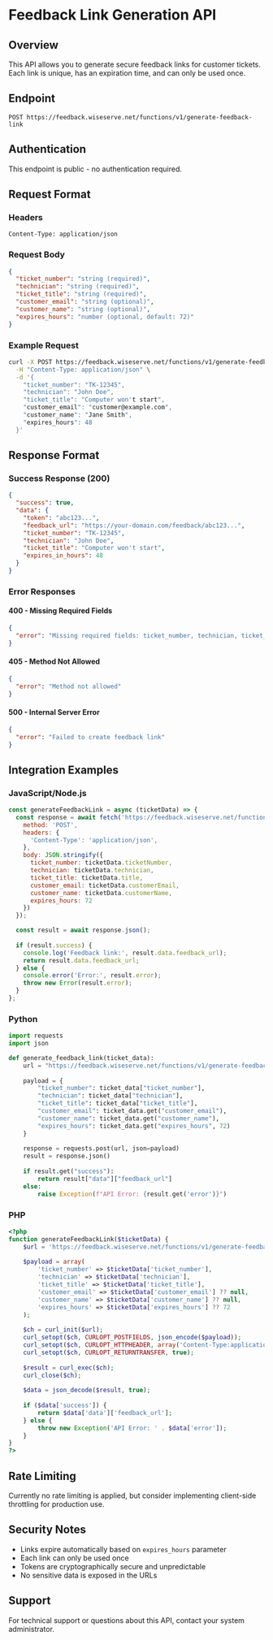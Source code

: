# Feedback Link Generation API

## Overview
This API allows you to generate secure feedback links for customer tickets. Each link is unique, has an expiration time, and can only be used once.

## Endpoint
```
POST https://feedback.wiseserve.net/functions/v1/generate-feedback-link
```

## Authentication
This endpoint is public - no authentication required.

## Request Format

### Headers
```
Content-Type: application/json
```

### Request Body
```json
{
  "ticket_number": "string (required)",
  "technician": "string (required)", 
  "ticket_title": "string (required)",
  "customer_email": "string (optional)",
  "customer_name": "string (optional)",
  "expires_hours": "number (optional, default: 72)"
}
```

### Example Request
```bash
curl -X POST https://feedback.wiseserve.net/functions/v1/generate-feedback-link \
  -H "Content-Type: application/json" \
  -d '{
    "ticket_number": "TK-12345",
    "technician": "John Doe",
    "ticket_title": "Computer won't start",
    "customer_email": "customer@example.com",
    "customer_name": "Jane Smith",
    "expires_hours": 48
  }'
```

## Response Format

### Success Response (200)
```json
{
  "success": true,
  "data": {
    "token": "abc123...",
    "feedback_url": "https://your-domain.com/feedback/abc123...",
    "ticket_number": "TK-12345",
    "technician": "John Doe", 
    "ticket_title": "Computer won't start",
    "expires_in_hours": 48
  }
}
```

### Error Responses

#### 400 - Missing Required Fields
```json
{
  "error": "Missing required fields: ticket_number, technician, ticket_title"
}
```

#### 405 - Method Not Allowed
```json
{
  "error": "Method not allowed"
}
```

#### 500 - Internal Server Error
```json
{
  "error": "Failed to create feedback link"
}
```

## Integration Examples

### JavaScript/Node.js
```javascript
const generateFeedbackLink = async (ticketData) => {
  const response = await fetch('https://feedback.wiseserve.net/functions/v1/generate-feedback-link', {
    method: 'POST',
    headers: {
      'Content-Type': 'application/json',
    },
    body: JSON.stringify({
      ticket_number: ticketData.ticketNumber,
      technician: ticketData.technician,
      ticket_title: ticketData.title,
      customer_email: ticketData.customerEmail,
      customer_name: ticketData.customerName,
      expires_hours: 72
    })
  });

  const result = await response.json();
  
  if (result.success) {
    console.log('Feedback link:', result.data.feedback_url);
    return result.data.feedback_url;
  } else {
    console.error('Error:', result.error);
    throw new Error(result.error);
  }
};
```

### Python
```python
import requests
import json

def generate_feedback_link(ticket_data):
    url = "https://feedback.wiseserve.net/functions/v1/generate-feedback-link"
    
    payload = {
        "ticket_number": ticket_data["ticket_number"],
        "technician": ticket_data["technician"], 
        "ticket_title": ticket_data["ticket_title"],
        "customer_email": ticket_data.get("customer_email"),
        "customer_name": ticket_data.get("customer_name"),
        "expires_hours": ticket_data.get("expires_hours", 72)
    }
    
    response = requests.post(url, json=payload)
    result = response.json()
    
    if result.get("success"):
        return result["data"]["feedback_url"]
    else:
        raise Exception(f"API Error: {result.get('error')}")
```

### PHP
```php
<?php
function generateFeedbackLink($ticketData) {
    $url = 'https://feedback.wiseserve.net/functions/v1/generate-feedback-link';
    
    $payload = array(
        'ticket_number' => $ticketData['ticket_number'],
        'technician' => $ticketData['technician'],
        'ticket_title' => $ticketData['ticket_title'],
        'customer_email' => $ticketData['customer_email'] ?? null,
        'customer_name' => $ticketData['customer_name'] ?? null,
        'expires_hours' => $ticketData['expires_hours'] ?? 72
    );
    
    $ch = curl_init($url);
    curl_setopt($ch, CURLOPT_POSTFIELDS, json_encode($payload));
    curl_setopt($ch, CURLOPT_HTTPHEADER, array('Content-Type:application/json'));
    curl_setopt($ch, CURLOPT_RETURNTRANSFER, true);
    
    $result = curl_exec($ch);
    curl_close($ch);
    
    $data = json_decode($result, true);
    
    if ($data['success']) {
        return $data['data']['feedback_url'];
    } else {
        throw new Exception('API Error: ' . $data['error']);
    }
}
?>
```

## Rate Limiting
Currently no rate limiting is applied, but consider implementing client-side throttling for production use.

## Security Notes
- Links expire automatically based on `expires_hours` parameter
- Each link can only be used once
- Tokens are cryptographically secure and unpredictable
- No sensitive data is exposed in the URLs

## Support
For technical support or questions about this API, contact your system administrator.